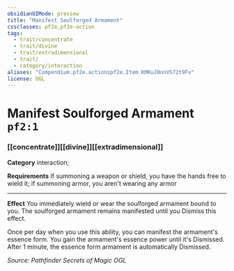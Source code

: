 ```yaml
---
obsidianUIMode: preview
title: "Manifest Soulforged Armament"
cssclasses: pf2e,pf2e-action
tags:
  - trait/concentrate
  - trait/divine
  - trait/extradimensional
  - trait/
  - category/interaction
aliases: "Compendium.pf2e.actionspf2e.Item.KMKuJ0onVS72t9Fv"
license: OGL
---
```

# Manifest Soulforged Armament `pf2:1`

### [[concentrate]][[divine]][[extradimensional]]

**Category** interaction; 




**Requirements** If summoning a weapon or shield, you have the hands free to wield it; if summoning armor, you aren't wearing any armor

* * *

**Effect** You immediately wield or wear the soulforged armament bound to you. The soulforged armament remains manifested until you Dismiss this effect.

Once per day when you use this ability, you can manifest the armament's essence form. You gain the armament's essence power until it's Dismissed. After 1 minute, the essence form armament is automatically Dismissed.

*Source: Pathfinder Secrets of Magic*
*OGL*